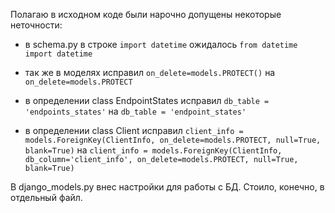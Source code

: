 Полагаю в исходном коде были нарочно допущены некоторые неточности: 

- в schema.py в строке `import datetime` ожидалось `from datetime import datetime`

- так же в моделях исправил `on_delete=models.PROTECT()` на `on_delete=models.PROTECT`

- в определении class EndpointStates исправил
`db_table = 'endpoints_states'` на `db_table = 'endpoint_states'` 

- в определении class Client исправил 
`client_info = models.ForeignKey(ClientInfo, on_delete=models.PROTECT, null=True, blank=True)`
на 
`client_info = models.ForeignKey(ClientInfo, db_column='client_info', on_delete=models.PROTECT, null=True, blank=True)`

В django_models.py внес настройки для работы с БД. Стоило, конечно, в отдельный файл. 
